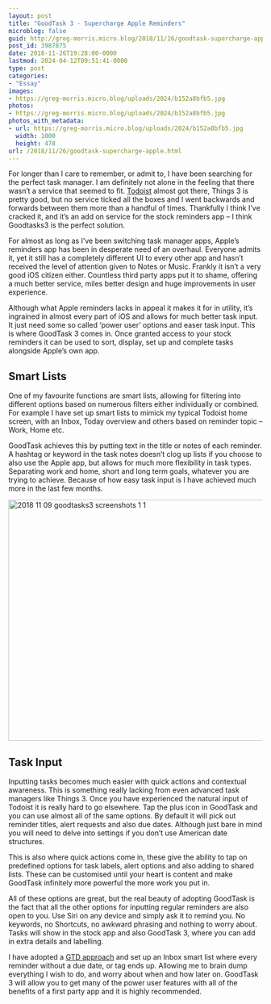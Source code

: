 ```yaml
---
layout: post
title: "GoodTask 3 - Supercharge Apple Reminders"
microblog: false
guid: http://greg-morris.micro.blog/2018/11/26/goodtask-supercharge-apple.html
post_id: 3987875
date: 2018-11-26T19:28:00-0000
lastmod: 2024-04-12T09:51:41-0000
type: post
categories:
- "Essay"
images:
- https://greg-morris.micro.blog/uploads/2024/b152a8bfb5.jpg
photos:
- https://greg-morris.micro.blog/uploads/2024/b152a8bfb5.jpg
photos_with_metadata:
- url: https://greg-morris.micro.blog/uploads/2024/b152a8bfb5.jpg
  width: 1000
  height: 478
url: /2018/11/26/goodtask-supercharge-apple.html
---
```

<p><!--kg-card-begin: html--></p>
<p>For longer than I care to remember, or admit to, I have been searching for the perfect task manager. I am definitely not alone in the feeling that there wasn’t a service that seemed to fit. <a href="https://gr36.com/2017-01-14-todoist-review/">Todoist</a> almost got there, Things 3 is pretty good, but no service ticked all the boxes and I went backwards and forwards between them more than a handful of times. Thankfully I think I’ve cracked it, and it’s an add on service for the stock reminders app – I think Goodtasks3 is the perfect solution.</p>
<p>For almost as long as I’ve been switching task manager apps, Apple’s reminders app has been in desperate need of an overhaul. Everyone admits it, yet it still has a completely different UI to every other app and hasn’t received the level of attention given to Notes or Music. Frankly it isn’t a very good iOS citizen either. Countless third party apps put it to shame, offering a much better service, miles better design and huge improvements in user experience.</p>
<p>Although what Apple reminders lacks in appeal it makes it for in utility, it’s ingrained in almost every part of iOS and allows for much better task input. It just need some so called ‘power user’ options and easer task input. This is where GoodTask 3 comes in. Once granted access to your stock reminders it can be used to sort, display, set up and complete tasks alongside Apple’s own app.</p>
<h2><strong><strong>Smart Lists</strong></strong></h2>
<p>One of my favourite functions are smart lists, allowing for filtering into different options based on numerous filters either individually or combined. For example I have set up smart lists to mimick my typical Todoist home screen, with an Inbox, Today overview and others based on reminder topic – Work, Home etc.</p>
<p>GoodTask achieves this by putting text in the title or notes of each reminder. A hashtag or keyword in the task notes doesn’t clog up lists if you choose to also use the Apple app, but allows for much more flexibility in task types. Separating work and home, short and long term goals, whatever you are trying to achieve. Because of how easy task input is I have achieved much more in the last few months.</p>
<p><img style="margin-left: auto; margin-right: auto;" title="2018-11-09-goodtasks3-screenshots-1-1.png" src="https://greg-morris.micro.blog/uploads/2024/b152a8bfb5.jpg" alt="2018 11 09 goodtasks3 screenshots 1 1" width="1000" height="478" border="0" /></p>
<h2><strong><strong>Task Input</strong></strong></h2>
<p>Inputting tasks becomes much easier with quick actions and contextual awareness. This is something really lacking from even advanced task managers like Things 3. Once you have experienced the natural input of Todoist it is really hard to go elsewhere. Tap the plus icon in GoodTask and you can use almost all of the same options. By default it will pick out reminder titles, alert requests and also due dates. Although just bare in mind you will need to delve into settings if you don’t use American date structures.</p>
<p>This is also where quick actions come in, these give the ability to tap on predefined options for task labels, alert options and also adding to shared lists. These can be customised until your heart is content and make GoodTask infinitely more powerful the more work you put in.</p>
<p>All of these options are great, but the real beauty of adopting GoodTask is the fact that all the other options for inputting regular reminders are also open to you. Use Siri on any device and simply ask it to remind you. No keywords, no Shortcuts, no awkward phrasing and nothing to worry about. Tasks will show in the stock app and also GoodTask 3, where you can add in extra details and labelling.</p>
<p>I have adopted a <a href="http://rocketpanda.net/2018/10/gtd-series-intro/">GTD approach</a> and set up an Inbox smart list where every reminder without a due date, or tag ends up. Allowing me to brain dump everything I wish to do, and worry about when and how later on. GoodTask 3 will allow you to get many of the power user features with all of the benefits of a first party app and it is highly recommended.</p>
<p><!--kg-card-end: html--></p>
